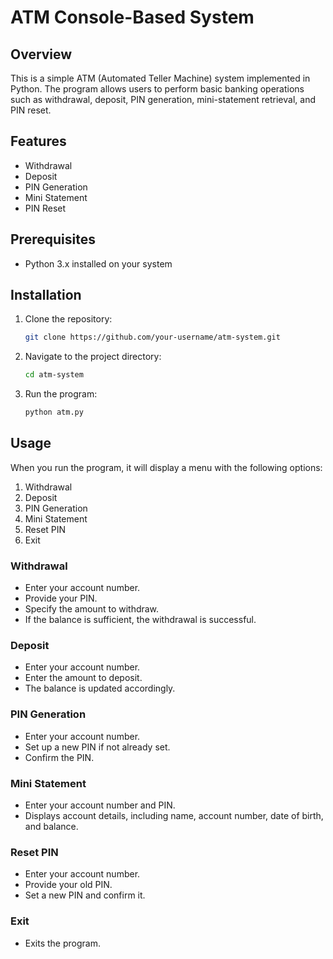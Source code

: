 # ATM Console-Based System

## Overview
This is a simple ATM (Automated Teller Machine) system implemented in Python. The program allows users to perform basic banking operations such as withdrawal, deposit, PIN generation, mini-statement retrieval, and PIN reset.

## Features
- Withdrawal
- Deposit
- PIN Generation
- Mini Statement
- PIN Reset

## Prerequisites
- Python 3.x installed on your system

## Installation
1. Clone the repository:
   ```bash
   git clone https://github.com/your-username/atm-system.git
   ```
2. Navigate to the project directory:
   ```bash
   cd atm-system
   ```
3. Run the program:
   ```bash
   python atm.py
   ```

## Usage
When you run the program, it will display a menu with the following options:
1. Withdrawal
2. Deposit
3. PIN Generation
4. Mini Statement
5. Reset PIN
6. Exit

### Withdrawal
- Enter your account number.
- Provide your PIN.
- Specify the amount to withdraw.
- If the balance is sufficient, the withdrawal is successful.

### Deposit
- Enter your account number.
- Enter the amount to deposit.
- The balance is updated accordingly.

### PIN Generation
- Enter your account number.
- Set up a new PIN if not already set.
- Confirm the PIN.

### Mini Statement
- Enter your account number and PIN.
- Displays account details, including name, account number, date of birth, and balance.

### Reset PIN
- Enter your account number.
- Provide your old PIN.
- Set a new PIN and confirm it.

### Exit
- Exits the program.

